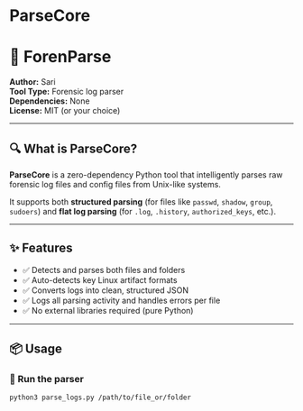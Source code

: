 # ParseCore
# 🧠 ForenParse

**Author:** Sari  
**Tool Type:** Forensic log parser  
**Dependencies:** None  
**License:** MIT (or your choice)

---

## 🔍 What is ParseCore?

**ParseCore** is a zero-dependency Python tool that intelligently parses raw forensic log files and config files from Unix-like systems.

It supports both **structured parsing** (for files like `passwd`, `shadow`, `group`, `sudoers`) and **flat log parsing** (for `.log`, `.history`, `authorized_keys`, etc.).

---

## ✨ Features

- ✅ Detects and parses both files and folders
- ✅ Auto-detects key Linux artifact formats
- ✅ Converts logs into clean, structured JSON
- ✅ Logs all parsing activity and handles errors per file
- ✅ No external libraries required (pure Python)

---

## 📦 Usage

### 🔧 Run the parser

```bash
python3 parse_logs.py /path/to/file_or/folder
